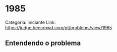 # 1985

Categoria: iniciante
Link: https://judge.beecrowd.com/pt/problems/view/1985
## Entendendo o problema

